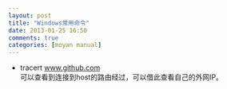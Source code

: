 ```yaml
---
layout: post
title: "Windows常用命令"
date: 2013-01-25 16:50
comments: true
categories: [moyan manual]
---
```


* tracert www.github.com  
可以查看到连接到host的路由经过，可以借此查看自己的外网IP。

